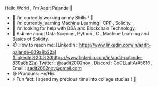 Hello World , I'm Aadit Palande 👋
- 🔭 I’m currently working on my Skills ! 🙂
- 🌱 I’m currently learning Machine Learning , CPP , Solidity. 
- 🤔 I’m looking for help with DSA and Blockchain Technology.
- 💬 Ask me about Data Science , Python , C , Machine Learning and Basics of Solidity.
- 📫 How to reach me: [LinkedIn : https://www.linkedin.com/in/aadit-palande-839a8b22a](LinkedIn%20:%20https://www.linkedin.com/in/aadit-palande-839a8b22a)
[Twitter : @aadit2002nov](https://twitter.com/aadit2002nov) , Discord : CoOLLaItAr#5816 , Email : aadit2002nov@gmail.com 
- 😄 Pronouns: He/His 
- ⚡ Fun fact: I spend my precious time into college studies ! 🙂
